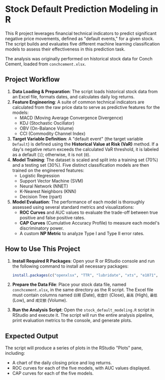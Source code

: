 # Stock Default Prediction Modeling in R

This R project leverages financial technical indicators to predict significant negative price movements, defined as "default events," for a given stock. The script builds and evaluates five different machine learning classification models to assess their effectiveness in this prediction task.

The analysis was originally performed on historical stock data for Conch Cement, loaded from `conchcement.xlsx`.

## Project Workflow

1.  **Data Loading & Preparation**: The script loads historical stock data from an Excel file, formats dates, and calculates daily log returns.
2.  **Feature Engineering**: A suite of common technical indicators are calculated from the raw price data to serve as predictive features for the models:
    * MACD (Moving Average Convergence Divergence)
    * KDJ (Stochastic Oscillator)
    * OBV (On-Balance Volume)
    * CCI (Commodity Channel Index)
3.  **Target Variable Definition**: A "default event" (the target variable `Default`) is defined using the **Historical Value at Risk (VaR)** method. If a day's negative return exceeds the calculated VaR threshold, it is labeled as a default (`1`); otherwise, it is not (`0`).
4.  **Model Training**: The dataset is scaled and split into a training set (70%) and a testing set (30%). Five distinct classification models are then trained on the engineered features:
    * Logistic Regression
    * Support Vector Machine (SVM)
    * Neural Network (NNET)
    * K-Nearest Neighbors (KNN)
    * Decision Tree (rpart)
5.  **Model Evaluation**: The performance of each model is thoroughly assessed using several standard metrics and visualizations:
    * **ROC Curves** and AUC values to evaluate the trade-off between true positive and false positive rates.
    * **CAP Curves** (Cumulative Accuracy Profile) to measure each model's discriminatory power.
    * A custom **NP Metric** to analyze Type I and Type II error rates.

## How to Use This Project

1.  **Install Required R Packages**:
    Open your R or RStudio console and run the following command to install all necessary packages:
    ```R
    install.packages(c("openxlsx", "TTR", "lubridate", "xts", "e1071", "nnet", "kknn", "rpart", "pROC"))
    ```

2.  **Prepare the Data File**:
    Place your stock data file, named `conchcement.xlsx`, in the same directory as the R script. The Excel file must contain columns named `日期` (Date), `收盘价` (Close), `最高` (High), `最低` (Low), and `成交额` (Volume).

3.  **Run the Analysis Script**:
    Open the `stock_default_modeling.R` script in RStudio and execute it. The script will run the entire analysis pipeline, print evaluation metrics to the console, and generate plots.

## Expected Output

The script will produce a series of plots in the RStudio "Plots" pane, including:
* A chart of the daily closing price and log returns.
* ROC curves for each of the five models, with AUC values displayed.
* CAP curves for each of the five models.
